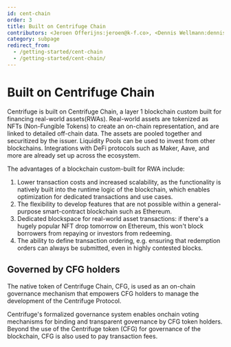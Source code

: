 ```yaml
---
id: cent-chain
order: 3
title: Built on Centrifuge Chain
contributors: <Jeroen Offerijns:jeroen@k-f.co>, <Dennis Wellmann:dennis@k-f.co>, <Devin Black:devin@k-f.co>
category: subpage
redirect_from:
  - /getting-started/cent-chain
  - /getting-started/cent-chain/
---
```

# Built on Centrifuge Chain

Centrifuge is built on Centrifuge Chain, a layer 1 blockchain custom built for financing real-world assets(RWAs).  Real-world assets are tokenized as NFTs (Non-Fungible Tokens) to create an on-chain representation, and are linked to detailed off-chain data. The assets are pooled together and securitized by the issuer. Liquidity Pools can be used to invest from other blockchains. Integrations with DeFi protocols such as Maker, Aave, and more are already set up across the ecosystem.

The advantages of a blockchain custom-built for RWA include:
1. Lower transaction costs and increased scalability, as the functionality is natively built into the runtime logic of the blockchain, which enables optimization for dedicated transactions and use cases.
2. The flexibility to develop features that are not possible within a general-purpose smart-contract blockchain such as Ethereum.
3. Dedicated blockspace for real-world asset transactions: if there's a hugely popular NFT drop tomorrow on Ethereum, this won't block borrowers from repaying or investors from redeeming.
4. The ability to define transaction ordering, e.g. ensuring that redemption orders can always be submitted, even in highly contested blocks.

## Governed by CFG holders
The native token of Centrifuge Chain, CFG, is used as an on-chain governance mechanism that empowers CFG holders to manage the development of the Centrifuge Protocol.

Centrifuge's formalized governance system enables onchain voting mechanisms for binding and transparent governance by CFG token holders. Beyond the use of the Centrifuge token (CFG) for governance of the blockchain, CFG is also used to pay transaction fees.
